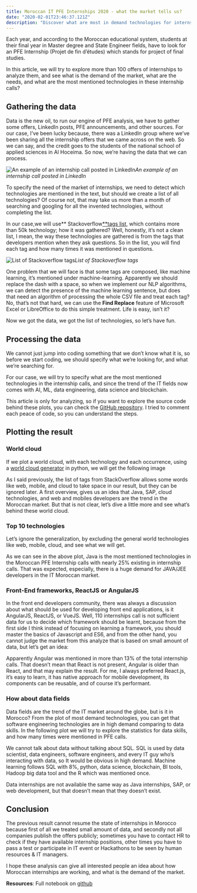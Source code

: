 ```yaml
---
title: Moroccan IT PFE Internships 2020 - what the market tells us?
date: "2020-02-01T23:46:37.121Z"
description: "Discover what are most in demand technologies for internships in Morocco"
---
```


Each year, and according to the Moroccan educational system, students at their final year in Master degree and State Engineer fields, have to look for an PFE Internship (Projet de fin d’études) which stands for project of final studies.

In this article, we will try to explore more than 100 offers of internships to analyze them, and see what is the demand of the market, what are the needs, and what are the most mentioned technologies in these internship calls?

## Gathering the data

Data is the new oil, to run our engine of PFE analysis, we have to gather some offers, LinkedIn posts, PFE announcements, and other sources. For our case, I’ve been lucky because, there was a LinkedIn group where we’ve been sharing all the internship offers that we came across on the web. So we can say, and the credit goes to the students of the national school of applied sciences in Al Hoceima. So now, we’re having the data that we can process.

![An example of an internship call posted in LinkedIn](https://cdn-images-1.medium.com/max/2000/1*ASMoiKBz05ZEC056XL6gMQ.png)*An example of an internship call posted in LinkedIn*

To specify the need of the market of internships, we need to detect which technologies are mentioned in the text, but should we create a list of all technologies? Of course not, that may take us more than a month of searching and googling for all the invented technologies, without completing the list.

In our case,we will use** Stackoverflow[**tags list](https://data.stackexchange.com/stackoverflow/query/1069131/get-all-tags), which contains more than 50k technology; how it was gathered? Well, honestly, it’s not a clean list, I mean, the way these technologies are gathered is from the tags that developers mention when they ask questions. So in the list, you will find each tag and how many times it was mentioned in questions.

![List of Stackoverflow tags](https://cdn-images-1.medium.com/max/2496/1*BbhRMmTLiQdrKYzd1auz9w.png)*List of Stackoverflow tags*

One problem that we will face is that some tags are composed, like machine learning, it’s mentioned under machine-learning. Apparently we should replace the dash with a space, so when we implement our NLP algorithms, we can detect the presence of the machine learning sentence, but does that need an algorithm of processing the whole CSV file and treat each tag? No, that’s not that hard, we can use the **Find Replace** feature of Microsoft Excel or LibreOffice to do this simple treatment. Life is easy, isn’t it?

Now we got the data, we got the list of technologies, so let’s have fun.

## **Processing the data**

We cannot just jump into coding something that we don’t know what it is, so before we start coding, we should specify what we’re looking for, and what we’re searching for.

For our case, we will try to specify what are the most mentioned technologies in the internship calls, and since the trend of the IT fields now comes with AI, ML, data engineering, data science and blockchain.

This article is only for analyzing, so if you want to explore the source code behind these plots, you can check the [GitHub repository](https://github.com/Kaygi22/Moroccan-PFE-2020). I tried to comment each peace of code, so you can understand the steps.

## Plotting the result

### World cloud

If we plot a world cloud, with each technology and each occurrence, using a [world cloud generator](https://github.com/amueller/word_cloud) in python, we will get the following image

[](https://cdn-images-1.medium.com/max/2370/1*b97G7lY7A0K8eh7SQHkohQ.png)

As I said previously, the list of tags from StackOverflow allows some words like web, mobile, and cloud to take space in our result, but they can be ignored later. A first overview, gives us an idea that Java, SAP, cloud technologies, and web and mobiles developers are the trend in the Moroccan market. But that is not clear, let’s dive a little more and see what’s behind these world cloud.

### Top 10 technologies

Let’s ignore the generalization, by excluding the general world technologies like web, mobile, cloud, and see what we will get.

[](https://cdn-images-1.medium.com/max/2980/1*Wpvb2tkjVfg8d7ZsOn_7zQ.png)

As we can see in the above plot, Java is the most mentioned technologies in the Moroccan PFE Internship calls with nearly 25% existing in internship calls. That was expected, especially, there is a huge demand for JAVA/JEE developers in the IT Moroccan market.

### Front-End frameworks, ReactJS or AngularJS

In the front end developers community, there was always a discussion about what should be used for developing front end applications, is it AngularJS, ReactJS, or VueJS. Well, 110 internships call is not sufficient data for us to decide which framework should be learnt, because from the first side I think instead of focusing on learning a framework, you should master the basics of Javascript and ES6, and from the other hand, you cannot judge the market from this analyze that is based on small amount of data, but let’s get an idea:

[](https://cdn-images-1.medium.com/max/2000/1*dfqw29z1F0NwOKRkq27SiQ.png)

Apparently Angular was mentioned in more than 13% of the total internship calls. That doesn’t mean that React is not present, Angular is older than React, and that may explain the result. For me, I always preferred React.js, it’s easy to learn, it has native approach for mobile development, its components can be reusable, and of course it’s performant.

### How about data fields

Data fields are the trend of the IT market around the globe, but is it in Morocco? From the plot of most demand technologies, you can get that software engineering technologies are in high demand comparing to data skills. In the following plot we will try to explore the statistics for data skills, and how many times were mentioned in PFE calls.

[](https://cdn-images-1.medium.com/max/2980/1*59DFXq2k-G9oDDT62bHnfg.png)

We cannot talk about data without talking about SQL. SQL is used by data scientist, data engineers, software engineers, and every IT guy who’s interacting with data, so It would be obvious in high demand. Machine learning follows SQL with 8%, python, data science, blockchain, BI tools, Hadoop big data tool and the R which was mentioned once.

Data internships are not available the same way as Java internships, SAP, or web development, but that doesn’t mean that they doesn’t exist.

## Conclusion

The previous result cannot resume the state of internships in Morocco because first of all we treated small amount of data, and secondly not all companies publish the offers publicly; sometimes you have to contact HR to check if they have available internship positions, other times you have to pass a test or participate in IT event or Hackathons to be seen by human resources & IT managers.

I hope these analysis can give all interested people an idea about how Moroccan internships are working, and what is the demand of the market.

**Resources**: Full notebook on [github](https://github.com/Kaygi22/Moroccan-PFE-2020)
